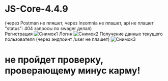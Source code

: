 # JS-Core-4.4.9

(через Postman не пляшет, через Insomnia не плашет, api не плашет "status": 404 запросы по swager делал)<br/>
Регистрация 
![Снимок1](https://github.com/xBlood37/JS-Core-4.4.9/assets/108807631/406a9356-e27d-4533-9147-52ab1cba223b)
Логин
![Снимок2](https://github.com/xBlood37/JS-Core-4.4.9/assets/108807631/d795c66a-0195-49df-b892-a43e3b1b4425)
Получение данных текущего пользователя (через эндпоинт /user не плашет)
![Снимок3](https://github.com/xBlood37/JS-Core-4.4.9/assets/108807631/e46e998b-5630-42f6-8092-4f4060774190)

<h1>не пройдет проверку, проверающему минус карму!<h1>
